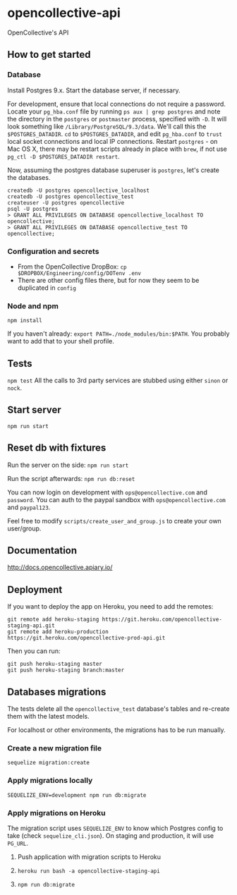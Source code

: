# opencollective-api
OpenCollective's API

## How to get started

### Database
Install Postgres 9.x. Start the database server, if necessary.

For development, ensure that local connections do not require a password. Locate your `pg_hba.conf` file by
running `ps aux | grep postgres` and note the directory in the `postgres` or `postmaster` process, specified with `-D`.
It will look something like `/Library/PostgreSQL/9.3/data`. We'll call this the `$POSTGRES_DATADIR`. `cd` to `$POSTGRES_DATADIR`, and
edit `pg_hba.conf` to `trust` local socket connections and local IP connections. Restart `postgres` - on Mac OS X, there may be
restart scripts already in place with `brew`, if not use `pg_ctl -D $POSTGRES_DATADIR restart`.

Now, assuming the postgres database superuser is `postgres`, let's create the databases.
```
createdb -U postgres opencollective_localhost
createdb -U postgres opencollective_test
createuser -U postgres opencollective
psql -U postgres
> GRANT ALL PRIVILEGES ON DATABASE opencollective_localhost TO opencollective;
> GRANT ALL PRIVILEGES ON DATABASE opencollective_test TO opencollective;
```

### Configuration and secrets
- From the OpenCollective DropBox: `cp $DROPBOX/Engineering/config/DOTenv .env`
- There are other config files there, but for now they seem to be duplicated in `config`

### Node and npm

`npm install`

If you haven't already: `export PATH=./node_modules/bin:$PATH`. You probably want to add
that to your shell profile.


## Tests
`npm test`
All the calls to 3rd party services are stubbed using either `sinon` or `nock`.

## Start server
`npm run start`

## Reset db with fixtures

Run the server on the side:
`npm run start`

Run the script afterwards:
`npm run db:reset`

You can now login on development with `ops@opencollective.com` and `password`.
You can auth to the paypal sandbox with `ops@opencollective.com` and `paypal123`.

Feel free to modify `scripts/create_user_and_group.js` to create your own user/group.

## Documentation
http://docs.opencollective.apiary.io/

## Deployment

If you want to deploy the app on Heroku, you need to add the remotes:

```
git remote add heroku-staging https://git.heroku.com/opencollective-staging-api.git
git remote add heroku-production https://git.heroku.com/opencollective-prod-api.git
```

Then you can run:

```
git push heroku-staging master
git push heroku-staging branch:master
```

## Databases migrations

The tests delete all the `opencollective_test` database's tables and re-create them with the latest models.

For localhost or other environments, the migrations has to be run manually.

### Create a new migration file

`sequelize migration:create`

### Apply migrations locally

`SEQUELIZE_ENV=development npm run db:migrate`

### Apply migrations on Heroku

The migration script uses `SEQUELIZE_ENV` to know which Postgres config to take (check `sequelize_cli.json`). On staging and production, it will use `PG_URL`.

1) Push application with migration scripts to Heroku

2) `heroku run bash -a opencollective-staging-api`

3) `npm run db:migrate`

